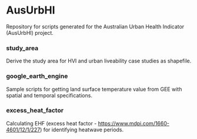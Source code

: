 # AusUrbHI
Repository for scripts generated for the Australian Urban Health Indicator (AusUrbHI) project.

### study_area
Derive the study area for HVI and urban liveability case studies as shapefile.  

### google_earth_engine
Sample scripts for getting land surface temperature value from GEE with spatial and temporal specifications.

### excess_heat_factor
Calculating EHF (excess heat factor - https://www.mdpi.com/1660-4601/12/1/227) for identifying heatwave periods.
